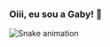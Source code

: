 ### Oiii, eu sou a Gaby! 👋
  
<div top="150">
    

  ![Snake animation](https://github.com/gabrielypx/gabrielypx/blob/output/github-contribution-grid-snake.svg)

</div>

